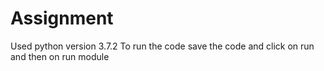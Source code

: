 # Assignment
Used python version 3.7.2
To run the code save the code and click on run and then on run module
